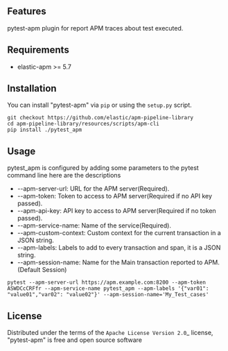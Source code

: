 
Features
--------

pytest-apm plugin for report APM traces about test executed.


Requirements
------------

* elastic-apm >= 5.7


Installation
------------

You can install "pytest-apm" via `pip` or using the `setup.py` script.

```
git checkout https://github.com/elastic/apm-pipeline-library
cd apm-pipeline-library/resources/scripts/apm-cli
pip install ./pytest_apm
```

Usage
-----

pytest_apm is configured by adding some parameters to the pytest command line here are the descriptions

* --apm-server-url: URL for the APM server(Required).
* --apm-token: Token to access to APM server(Required if no API key passed).
* --apm-api-key: API key to access to APM server(Required if no token passed).
* --apm-service-name: Name of the service(Required).
* --apm-custom-context: Custom context for the current transaction in a JSON string.
* --apm-labels: Labels to add to every transaction and span, it is a JSON string.
* --apm-session-name: Name for the Main transaction reported to APM.(Default Session)


```
pytest --apm-server-url https://apm.example.com:8200 --apm-token ASWDCcCRFfr --apm-service-name pytest_apm --apm-labels '{"var01": "value01","var02": "value02"}' --apm-session-name='My_Test_cases'
```

License
-------

Distributed under the terms of the `Apache License Version 2.0`_ license, "pytest-apm" is free and open source software
